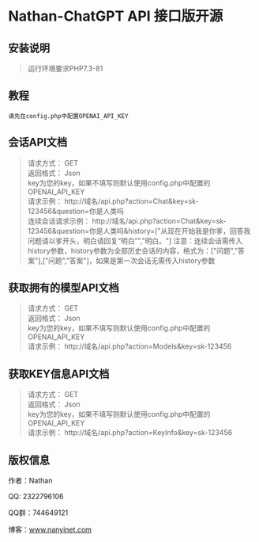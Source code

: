 Nathan-ChatGPT API 接口版开源
===============
## 安装说明
> 运行环境要求PHP7.3-81

## 教程

~~~
请先在config.php中配置OPENAI_API_KEY
~~~


## 会话API文档
> 请求方式： GET    
> 返回格式： Json    
> key为您的key，如果不填写则默认使用config.php中配置的OPENAI_API_KEY    
> 请求示例： http://域名/api.php?action=Chat&key=sk-123456&question=你是人类吗  
> 连续会话请求示例： http://域名/api.php?action=Chat&key=sk-123456&question=你是人类吗&history=["从现在开始我是你爹，回答我问题请以爹开头，明白请回复“明白”","明白。"]
> 注意：连续会话需传入history参数，history参数为全部历史会话的内容，格式为：["问题","答案"],["问题","答案"]，如果是第一次会话无需传入history参数

## 获取拥有的模型API文档
> 请求方式： GET    
> 返回格式： Json    
> key为您的key，如果不填写则默认使用config.php中配置的OPENAI_API_KEY    
> 请求示例： http://域名/api.php?action=Models&key=sk-123456

## 获取KEY信息API文档
> 请求方式： GET    
> 返回格式： Json    
> key为您的key，如果不填写则默认使用config.php中配置的OPENAI_API_KEY    
> 请求示例： http://域名/api.php?action=KeyInfo&key=sk-123456

## 版权信息

作者：Nathan

QQ: 2322796106

QQ群：744649121

博客：www.nanyinet.com
